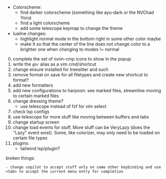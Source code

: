 - Colorscheme:
  - find darker colorscheme (something like ayu-dark or the NVChad Yoru)
  - find a light colorscheme
  - add some telescope keymap to change the theme
- lualine changes:
  - highlight normal mode in the bottom right in some other color maybe
  - make it so that the center of the line does not change color to a brighter one when changing to modes != normal

0. complete the set of nvim-cmp icons to show in the popup
1. write the `gbr` alias as a vim cmd/shortcut
2. change ensure installed for treesitter and such
3. remove format on save for all filetypes and create new shortcut to format?
4. add new formatters
5. add new configurations to harpoon: see marked files, streamline moving to certain marked files
6. change dressing theme?
   - use telescope instead of fzf for vim select
7. check lsp configs
8. use telescope for more stuff like moving between buffers and tabs
9. change startup screen
10. change load events for stuff. More stuff can be VeryLazy (does the "Lazy" event exist). Some, like colorizer, may only need to be loaded on certain file types
11. plugins:
    - tailwind lsp/plugin?

broken things:

    - change copilot to accept stuff only on some other keybinding and use <tab> to accept the current menu entry for completion
